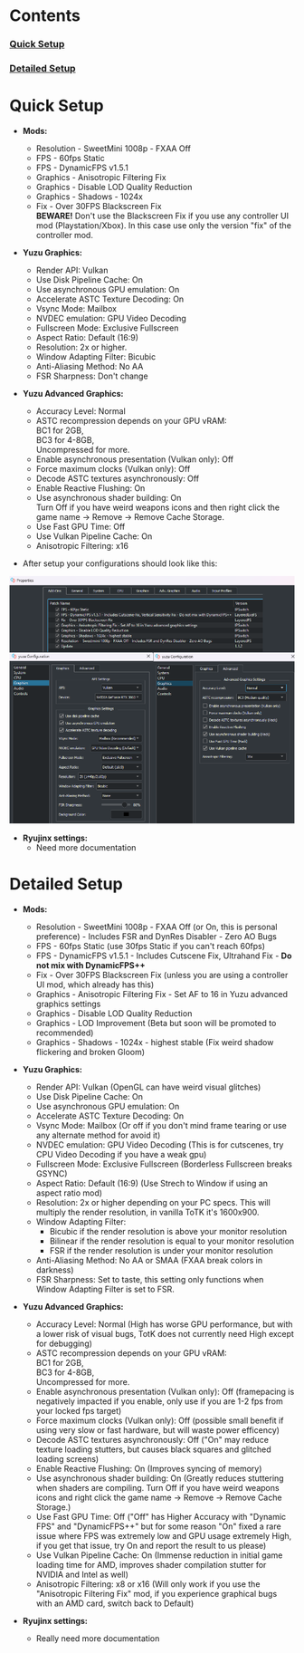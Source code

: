 # Contents  
### [Quick Setup](#quick-setup)  
### [Detailed Setup](#detailed-setup)

# Quick Setup
- **Mods:**
  - Resolution - SweetMini 1008p - FXAA Off
  - FPS - 60fps Static
  - FPS - DynamicFPS v1.5.1
  - Graphics - Anisotropic Filtering Fix
  - Graphics - Disable LOD Quality Reduction
  - Graphics - Shadows - 1024x
  - Fix - Over 30FPS Blackscreen Fix
  </br>**BEWARE!** Don't use the Blackscreen Fix if you use any controller UI mod (Playstation/Xbox). In this case use only the version "fix" of the controller mod.

- **Yuzu Graphics:**
  - Render API: Vulkan
  - Use Disk Pipeline Cache: On
  - Use asynchronous GPU emulation: On
  - Accelerate ASTC Texture Decoding: On
  - Vsync Mode: Mailbox
  - NVDEC emulation: GPU Video Decoding
  - Fullscreen Mode: Exclusive Fullscreen
  - Aspect Ratio: Default (16:9)
  - Resolution: 2x or higher.
  - Window Adapting Filter: Bicubic
  - Anti-Aliasing Method: No AA
  - FSR Sharpness: Don't change

- **Yuzu Advanced Graphics:**
  - Accuracy Level: Normal
  - ASTC recompression depends on your GPU vRAM:
    </br>BC1 for 2GB,
    </br>BC3 for 4-8GB,
    </br>Uncompressed for more.
  - Enable asynchronous presentation (Vulkan only): Off
  - Force maximum clocks (Vulkan only): Off
  - Decode ASTC textures asynchronously: Off
  - Enable Reactive Flushing: On
  - Use asynchronous shader building: On
    </br>Turn Off if you have weird weapons icons and then right click the game name -> Remove -> Remove Cache Storage.
  - Use Fast GPU Time: Off
  - Use Vulkan Pipeline Cache: On
  - Anisotropic Filtering: x16

- After setup your configurations should look like this:

![Recommended Settings](Guide/Readme_Recommendations.png)

- **Ryujinx settings:**
  - Need more documentation

# Detailed Setup
- **Mods:**
    - Resolution - SweetMini 1008p - FXAA Off (or On, this is personal preference) - Includes FSR and DynRes Disabler - Zero AO Bugs
    - FPS - 60fps Static (use 30fps Static if you can't reach 60fps)
    - FPS - DynamicFPS v1.5.1 - Includes Cutscene Fix, Ultrahand Fix - **Do not mix with DynamicFPS++**
    - Fix - Over 30FPS Blackscreen Fix (unless you are using a controller UI mod, which already has this)
    - Graphics - Anisotropic Filtering Fix - Set AF to 16 in Yuzu advanced graphics settings
    - Graphics - Disable LOD Quality Reduction
    - Graphics - LOD Improvement (Beta but soon will be promoted to recommended)
    - Graphics - Shadows - 1024x - highest stable (Fix weird shadow flickering and broken Gloom)

- **Yuzu Graphics:**
  - Render API: Vulkan (OpenGL can have weird visual glitches)
  - Use Disk Pipeline Cache: On
  - Use asynchronous GPU emulation: On
  - Accelerate ASTC Texture Decoding: On
  - Vsync Mode: Mailbox (Or off if you don't mind frame tearing or use any alternate method for avoid it)
  - NVDEC emulation: GPU Video Decoding (This is for cutscenes, try CPU Video Decoding if you have a weak gpu)
  - Fullscreen Mode: Exclusive Fullscreen (Borderless Fullscreen breaks GSYNC)
  - Aspect Ratio: Default (16:9) (Use Strech to Window if using an aspect ratio mod)
  - Resolution: 2x or higher depending on your PC specs. This will multiply the render resolution, in vanilla ToTK it's 1600x900.
  - Window Adapting Filter:
    - Bicubic if the render resolution is above your monitor resolution
    - Bilinear if the render resolution is equal to your monitor resolution
    - FSR if the render resolution is under your monitor resolution
  - Anti-Aliasing Method: No AA or SMAA (FXAA break colors in darkness)
  - FSR Sharpness: Set to taste, this setting only functions when Window Adapting Filter is set to FSR.

- **Yuzu Advanced Graphics:**
  - Accuracy Level: Normal (High has worse GPU performance, but with a lower risk of visual bugs, TotK does not currently need High except for debugging)
  - ASTC recompression depends on your GPU vRAM:
    </br>BC1 for 2GB,
    </br>BC3 for 4-8GB,
    </br>Uncompressed for more.
  - Enable asynchronous presentation (Vulkan only): Off (framepacing is negatively impacted if you enable, only use if you are 1-2 fps from your locked fps target)
  - Force maximum clocks (Vulkan only): Off (possible small benefit if using very slow or fast hardware, but will waste power efficency)
  - Decode ASTC textures asynchronously: Off ("On" may reduce texture loading stutters, but causes black squares and glitched loading screens)
  - Enable Reactive Flushing: On (Improves syncing of memory)
  - Use asynchronous shader building: On (Greatly reduces stuttering when shaders are compiling. Turn Off if you have weird weapons icons and right click the game name -> Remove -> Remove Cache Storage.)
  - Use Fast GPU Time: Off ("Off" has Higher Accuracy with "Dynamic FPS" and "DynamicFPS++" but for some reason "On" fixed a rare issue where FPS was extremely low and GPU usage extremely High, if you get that issue, try On and report the result to us please)
  - Use Vulkan Pipeline Cache: On (Immense reduction in initial game loading time for AMD, improves shader compilation stutter for NVIDIA and Intel as well)
  - Anisotropic Filtering: x8 or x16 (Will only work if you use the "Anisotropic Filtering Fix" mod, if you experience graphical bugs with an AMD card, switch back to Default)

- **Ryujinx settings:**
  - Really need more documentation
